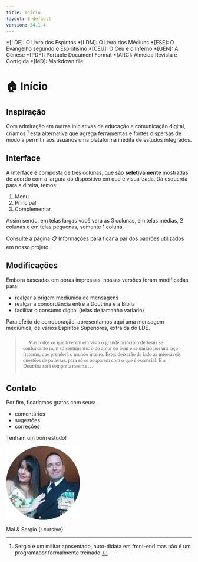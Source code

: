 ```yaml
---
title: Início
layout: 0-default
version: 24.1.4
---
```


*[LDE]: O Livro dos Espíritos
*[LDM]: O Livro dos Médiuns
*[ESE]: O Evangelho segundo o Espiritismo
*[CEU]: O Céu e o Inferno
*[GEN]: A Gênese
*[PDF]: Portable Document Format
*[ARC]: Almeida Revista e Corrigida
*[MD]: Markdown file

# <span class="emoji">🏠</span> Início

## Inspiração 

Com admiração em outras iniciativas de educação e comunicação digital, criamos [^1] esta alternativa que agrega ferramentas e fontes dispersas de modo a permitir aos usuários uma plataforma inédita de estudos integrados.

## Interface

A interface é composta de três colunas, que são **seletivamente** mostradas de acordo com a largura do dispositivo em que é visualizada. Da esquerda para a direita, temos:

1. Menu
2. Principal
3. Complementar

Assim sendo, em telas largas você verá as 3 colunas, em telas médias, 2 colunas e em telas pequenas, somente 1 coluna.

Consulte a página <span class="emoji">📋</span> [Informações](./info.md) para ficar a par dos padrões utilizados em nosso projeto.

## Modificações

Embora baseadas em obras impressas, nossas versões foram modificadas para:

- realçar a origem mediúnica de mensagens
- realçar a concordância entre a Doutrina e a Bíblia
- facilitar o consumo digital (telas de tamanho variado)

Para efeito de corroboração, apresentamos aqui uma mensagem mediúnica, de vários Espíritos Superiores, extraída do LDE.

<blockquote class="spirit" style="font-family: 'Georgia', serif; padding: 10px 20px">👻 Mas todos os que tiverem em vista o grande princípio de Jesus se confundirão num só sentimento: o do amor do bem e se unirão por um laço fraterno, que prenderá o mundo inteiro. Estes deixarão de lado as miseráveis questões de palavras, para só se ocuparem com o que é essencial. E a Doutrina será sempre a mesma …</blockquote>

<!--
## Contato

Caso tenha alguma dúvida, entre em contato utilizando o botão do chat (canto inferior direito). 

<!--
<img src="./images/crisp-logo.svg" width="30" height="30" alt="botão do crisp chat" style="all: unset; height: 30px; vertical-align: text-bottom;">
-->

## Contato

Por fim, ficaríamos gratos com seus:

- comentários
- sugestões
- correções

Tenham um bom estudo!

<img src="./images/us-round.png" width="200" height="200" alt="foto do casal" style="all: unset; background-color: transparent;  width: 200px; overflow:clip !important">

Mai & Sergio
{:.cursive}

[^1]: Sergio é um militar aposentado, auto-didata em front-end mas não é um programador formalmente treinado.

<script type="application/json" class="js-hypothesis-config">
{
"openSidebar": false
}
</script>
